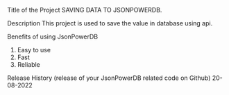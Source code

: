 Title of the Project
SAVING DATA TO JSONPOWERDB.

Description
This project is used to save the value in database using api.

Benefits of using JsonPowerDB
1) Easy to use
2) Fast
3) Reliable

Release History (release of your JsonPowerDB related code on Github)
20-08-2022

